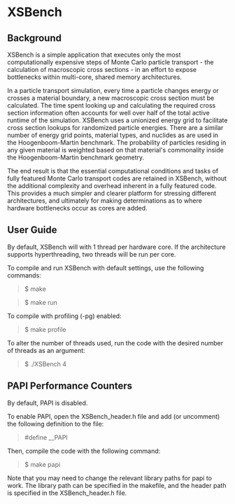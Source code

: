 XSBench
=======

Background
------------------------------------------------------

XSBench is a simple application that executes only the most
computationally expensive steps of Monte Carlo particle transport
\- the calculation of macroscopic cross sections \- in an effort to
expose bottlenecks within multi-core, shared memory architectures.

In a particle transport simulation, every time a particle changes
energy or crosses a material boundary, a new macroscopic cross
section must be calculated. The time spent looking up and calculating
the required cross section information often accounts for well over
half of the total active runtime of the simulation. XSBench uses a
unionized energy grid to facilitate cross section lookups for
randomized particle energies. There are a similar number of energy
grid points, material types, and nuclides as are used in the
Hoogenboom-Martin benchmark. The probability of particles residing
in any given material is weighted based on that material's commonality
inside the Hoogenboom-Martin benchmark geometry.

The end result is that the essential computational conditions and
tasks of fully featured Monte Carlo transport codes are retained
in XSBench, without the additional complexity and overhead inherent
in a fully featured code. This provides a much simpler and clearer
platform for stressing different architectures, and ultimately for
making determinations as to where hardware bottlenecks occur as
cores are added.


User Guide
------------------------------------------------------

By default, XSBench will with 1 thread per hardware core. If the
architecture supports hyperthreading, two threads will be run per
core.

To compile and run XSBench with default settings, use the following
commands:

>$ make

>$ make run

To compile with profiling (-pg) enabled:

>$ make profile

To alter the number of threads used, run the code with the desired
number of threads as an argument:

>$ ./XSBench 4

PAPI Performance Counters
------------------------------------------------------

By default, PAPI is disabled.

To enable PAPI, open the XSBench_header.h file and add (or uncomment)
the following definition to the file:

> #define __PAPI

Then, compile the code with the following command:

>$ make papi

Note that you may need to change the relevant library paths for papi
to work. The library path can be specified in the makefile, and the
header path is specified in the XSBench_header.h file.
